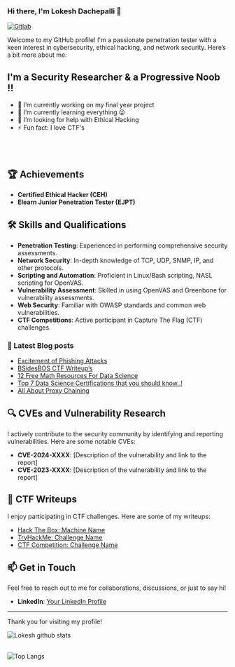 ### Hi there, I'm Lokesh Dachepalli 👋

[![Gitlab](https://img.shields.io/website?label=Github&style=for-the-badge&url=https%3A%2F%2Fgithub.com/LokeshDachepalli/)](https://github.com/LokeshDachepalli/)

Welcome to my GitHub profile! I'm a passionate penetration tester with a keen interest in cybersecurity, ethical hacking, and network security. Here’s a bit more about me:

## I'm a Security Researcher & a Progressive Noob !!

- 🔭 I’m currently working on my final year project
- 🌱 I’m currently learning everything 😜
- 🤔 I’m looking for help with Ethical Hacking
- ⚡ Fun fact: I love CTF's
<br />
<br />

## 🏆 Achievements

- **Certified Ethical Hacker (CEH)**
- **Elearn Junior Penetration Tester (EJPT)**

## 🛠️ Skills and Qualifications

- **Penetration Testing**: Experienced in performing comprehensive security assessments.
- **Network Security**: In-depth knowledge of TCP, UDP, SNMP, IP, and other protocols.
- **Scripting and Automation**: Proficient in Linux/Bash scripting, NASL scripting for OpenVAS.
- **Vulnerability Assessment**: Skilled in using OpenVAS and Greenbone for vulnerability assessments.
- **Web Security**: Familiar with OWASP standards and common web vulnerabilities.
- **CTF Competitions**: Active participant in Capture The Flag (CTF) challenges.

### 📔 Latest Blog posts
<!-- BLOG-POST-LIST:START -->
- [Excitement of Phishing Attacks](https://www.amazingtricks.in/excitement-of-phishing-attacks/)
- [BSidesBOS CTF Writeup’s](https://www.amazingtricks.in/bsidesbos-ctf-writeups/)
- [12 Free Math Resources For Data Science](https://www.amazingtricks.in/12-free-math-resources-for-data-science/)
- [Top 7 Data Science Certifications that you should know..!](https://www.amazingtricks.in/top-7-data-science-certifications-that-you-should-know/)
- [All About Proxy Chaining](https://www.amazingtricks.in/all-about-proxy-chaining/)
<!-- BLOG-POST-LIST:END -->

## 🔍 CVEs and Vulnerability Research

I actively contribute to the security community by identifying and reporting vulnerabilities. Here are some notable CVEs:

- **CVE-2024-XXXX**: [Description of the vulnerability and link to the report]
- **CVE-2023-XXXX**: [Description of the vulnerability and link to the report]

## 📝 CTF Writeups

I enjoy participating in CTF challenges. Here are some of my writeups:

- [Hack The Box: Machine Name](https://yourblogurl.com/htb-machine-name)
- [TryHackMe: Challenge Name](https://yourblogurl.com/thm-challenge-name)
- [CTF Competition: Challenge Name](https://yourblogurl.com/ctf-challenge-name)

## 📫 Get in Touch

Feel free to reach out to me for collaborations, discussions, or just to say hi!

- **LinkedIn**: [Your LinkedIn Profile](https://linkedin.com/in/lokeshdachepalli)

---

Thank you for visiting my profile!

![Lokesh github stats](https://github-readme-stats.vercel.app/api?username=lokeshdachepalli&show_icons=true&theme=highcontrast&hide=Contributedto)
<br>
</br>

![Top Langs](https://github-readme-stats.vercel.app/api/top-langs/?username=lokeshdachepalli)



